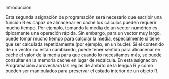 Introducción

Esta segunda asignación de programación será necesario que escribir una función R es capaz de almacenar en caché los cálculos pueden requerir mucho tiempo. Por ejemplo, tomando la media de un vector numérico es típicamente una operación rápida. Sin embargo, para un vector muy largo, puede tomar mucho tiempo para calcular la media, especialmente si tiene que ser calculada repetidamente (por ejemplo, en un bucle). Si el contenido de un vector no están cambiando, puede tener sentido para almacenar en caché el valor de la media para que cuando lo necesitamos más, se puede consultar en la memoria caché en lugar de recalcula. En esta asignación Programación aprovechará las reglas de ámbito de la lengua R y cómo pueden ser manipulados para preservar el estado interior de un objeto R.
